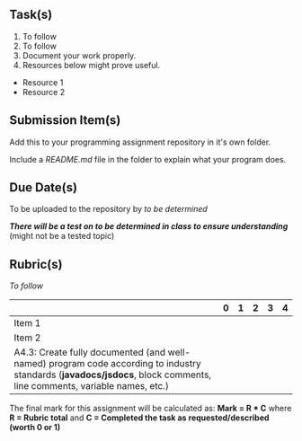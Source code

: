 



## Task(s)

1. To follow
2. To follow
3. Document your work properly.
4. Resources below might prove useful.  

- Resource 1
- Resource 2

## Submission Item(s)

Add this to your programming assignment repository in it's own folder.

Include a _README.md_ file in the folder to explain what your program does.

## Due Date(s)

To be uploaded to the repository by _to be determined_

_**There will be a test on _to be determined_ in class to ensure understanding**_ (might not be a tested topic)

## Rubric(s)

_To follow_

|                                          | 0    | 1    | 2    | 3    | 4    |
| ---------------------------------------- | ---- | ---- | ---- | ---- | ---- |
| Item 1                                   |      |      |      |      |      |
| Item 2                                   |      |      |      |      |      |
| A4.3: Create fully documented (and well-named) program code according to industry standards (**javadocs/jsdocs**, block comments, line comments, variable names, etc.) |      |      |      |      |      |

The final mark for this assignment will be calculated as: __Mark = R * C__ where **R = Rubric total** and **C = Completed the task as requested/described (worth 0 or 1)**